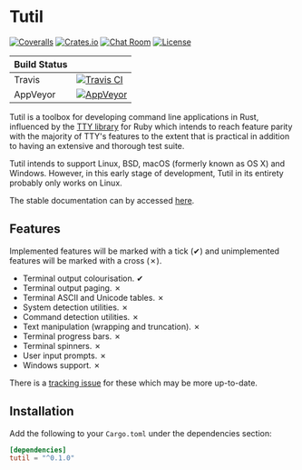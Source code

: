 # Tutil

[![Coveralls][coveralls-badge]][coveralls]
[![Crates.io][crates-io-badge]][crates-io]
[![Chat Room][chat-room-badge]][chat-room]
[![License][license-badge]][license]

| Build Status |                                            |
|--------------|--------------------------------------------|
| Travis       | [![Travis CI][travis-ci-badge]][travis-ci] |
| AppVeyor     | [![AppVeyor][appveyor-badge]][appveyor]    |

Tutil is a toolbox for developing command line applications in Rust, influenced
by the [TTY library][tty] for Ruby which intends to reach feature parity with
the majority of TTY's features to the extent that is practical in addition to
having an extensive and thorough test suite.

Tutil intends to support Linux, BSD, macOS (formerly known as OS X) and Windows.
However, in this early stage of development, Tutil in its entirety probably only
works on Linux.

The stable documentation can by accessed [here](https://beta.docs.rs/tutil).

## Features

Implemented features will be marked with a tick (✔) and unimplemented features
will be marked with a cross (✗).

- Terminal output colourisation. ✔
- Terminal output paging. ✗
- Terminal ASCII and Unicode tables. ✗
- System detection utilities. ✗
- Command detection utilities. ✗
- Text manipulation (wrapping and truncation). ✗
- Terminal progress bars. ✗
- Terminal spinners. ✗
- User input prompts. ✗
- Windows support. ✗

There is a [tracking issue][ti] for these which may be more up-to-date.

## Installation

Add the following to your `Cargo.toml` under the dependencies section:

```toml
[dependencies]
tutil = "^0.1.0"
```

<!-- Links -->
[ti]: https://github.com/SShrike/tutil/issues/1
[tty]: http://peter-murach.github.io/tty/
<!-- Badge links and SVGs -->
[travis-ci]: https://travis-ci.org/SShrike/tutil
[travis-ci-badge]: https://img.shields.io/travis/SShrike/tutil.svg
[appveyor]: https://ci.appveyor.com/project/SShrike/tutil
[appveyor-badge]: https://img.shields.io/appveyor/ci/SShrike/tutil.svg
[coveralls]: https://coveralls.io/github/SShrike/tutil
[coveralls-badge]: https://img.shields.io/coveralls/SShrike/tutil.svg
[crates-io]: https://crates.io/crates/tutil
[crates-io-badge]: https://img.shields.io/crates/v/tutil.svg
[chat-room]: https://vector.im/beta/#/room/#tutil:matrix.org
[chat-room-badge]: https://img.shields.io/badge/chat-%23tutil%3Amatrix.org-00B4B7.svg
[license]: https://www.mozilla.org/en-GB/MPL/2.0/
[license-badge]: https://img.shields.io/crates/l/tutil.svg
